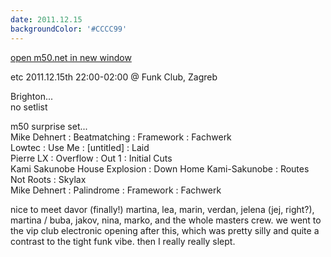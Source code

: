```yaml
---
date: 2011.12.15
backgroundColor: '#CCCC99'
---
```


[open m50.net in new window  
](http://m50.net/)  

etc 2011.12.15th 22:00-02:00 @ Funk Club, Zagreb  

Brighton...  
no setlist  

m50 surprise set...  
Mike Dehnert : Beatmatching : Framework : Fachwerk  
Lowtec : Use Me : \[untitled\] : Laid  
Pierre LX : Overflow : Out 1 : Initial Cuts  
Kami Sakunobe House Explosion : Down Home Kami-Sakunobe : Routes Not Roots : Skylax  
Mike Dehnert : Palindrome : Framework : Fachwerk  


nice to meet davor (finally!) martina, lea, marin, verdan, jelena (jej, right?), martina / buba, jakov, nina, marko, and the whole masters crew. we went to the vip club electronic opening after this, which was pretty silly and quite a contrast to the tight funk vibe. then I really really slept.